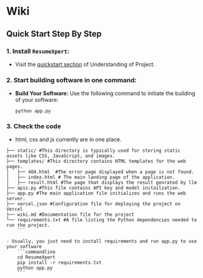 # Wiki

## Quick Start Step By Step

### 1. Install `ResumeXpert`:
- Visit the [quickstart section](README.md#%EF%B8%8F-quickstart) of Understanding of Project.

### 2. Start building software in one command:

- **Build Your Software:** Use the following command to initiate the building of your software:

   ```
   python app.py
   ```

### 3. Check the code

- html, css and js currently are in one place.

```commandline
├── static/ #This directory is typically used for storing static assets like CSS, JavaScript, and images.
├── templates/ #This directory contains HTML templates for the web pages.
│   ├── 404.html  #The error page displayed when a page is not found.
│   ├── index.html # The main landing page of the application.
│   ├── result.html #The page that displays the result genrated by llm
├── apis.py #This file contains API key and model initailzation.
├── app.py #The main application file initializes and runs the web server.
├── vercel.json #Configuration file for deploying the project on Vercel
├── wiki.md #Documentation file for the project
└── requirements.txt #A file listing the Python dependencies needed to run the project.
    ```
    
- Usually, you just need to install requirements and run app.py to use your software
    ```commandline
    cd ResumeXpert
    pip install -r requirements.txt
    python app.py
    ```



